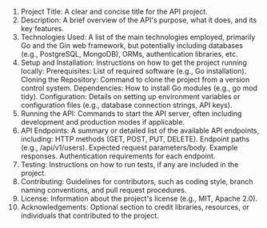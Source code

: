 1. Project Title:
A clear and concise title for the API project.
2. Description:
A brief overview of the API's purpose, what it does, and its key features.
3. Technologies Used:
A list of the main technologies employed, primarily Go and the Gin web framework, but potentially including databases (e.g., PostgreSQL, MongoDB), ORMs, authentication libraries, etc.
4. Setup and Installation:
Instructions on how to get the project running locally:
Prerequisites: List of required software (e.g., Go installation).
Cloning the Repository: Command to clone the project from a version control system.
Dependencies: How to install Go modules (e.g., go mod tidy).
Configuration: Details on setting up environment variables or configuration files (e.g., database connection strings, API keys).
5. Running the API:
Commands to start the API server, often including development and production modes if applicable.
6. API Endpoints:
A summary or detailed list of the available API endpoints, including:
HTTP methods (GET, POST, PUT, DELETE).
Endpoint paths (e.g., /api/v1/users).
Expected request parameters/body.
Example responses.
Authentication requirements for each endpoint.
7. Testing:
Instructions on how to run tests, if any are included in the project.
8. Contributing:
Guidelines for contributors, such as coding style, branch naming conventions, and pull request procedures.
9. License:
Information about the project's license (e.g., MIT, Apache 2.0).
10. Acknowledgements:
Optional section to credit libraries, resources, or individuals that contributed to the project.
